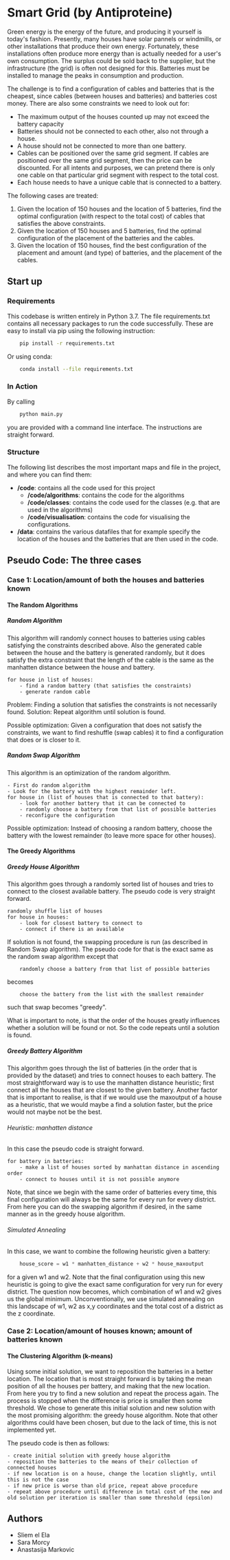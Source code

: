 # Smart Grid (by Antiproteine)

Green energy is the energy of the future, and producing it yourself is today's fashion. Presently, many houses have solar pannels or windmills, or other installations that produce their own energy. Fortunately, these installations often produce more energy than is actually needed for a user's own consumption. The surplus could be sold back to the supplier, but the infrastructure (the grid) is often not designed for this. Batteries must be installed to manage the peaks in consumption and production. 

The challenge is to find a configuration of cables and batteries that is the cheapest, since cables (between houses and batteries) and batteries cost money. There are also some constraints we need to look out for:

- The maximum output of the houses counted up may not exceed the battery capacity
- Batteries should not be connected to each other, also not through a house. 
- A house should not be connected to more than one battery.
- Cables can be positioned over the same grid segment. If cables are positioned over the same grid segment, then the price can be discounted. For all intents and purposes, we can pretend there is only one cable on that particular grid segment with respect to the total cost.
- Each house needs to have a unique cable that is connected to a battery.

The following cases are treated:
1. Given the location of 150 houses and the location of 5 batteries, find the optimal configuration (with respect to the total cost) of cables that satisfies the above constraints. 
2. Given the location of 150 houses and 5 batteries, find the optimal configuration of the placement of the batteries and the cables. 
3. Given the location of 150 houses, find the best configuration of the placement and amount (and type) of batteries, and the placement of the cables. 

## Start up 
### Requirements
This codebase is written entirely in Python 3.7. The file requirements.txt contains all necessary packages to run the code successfully. These are easy to install via pip using the following instruction:
```bash
    pip install -r requirements.txt
```
Or using conda:
```bash
    conda install --file requirements.txt
```

### In Action
By calling
```bash
    python main.py
```
you are provided with a command line interface. The instructions are straight forward.

### Structure
The following list describes the most important maps and file in the project, and where you can find them:

- **/code**: contains all the code used for this project
    - **/code/algorithms**: contains the code for the algorithms
    - **/code/classes**: contains the code used for the classes (e.g. that are used in the algorithms)
    - **/code/visualisation**: contains the code for visualising the configurations. 
- **/data**: contains the various datafiles that for example specify the location of the houses and the batteries that are then used in the code.

## Pseudo Code: The three cases
### Case 1: Location/amount of both the houses and batteries known

#### The Random Algorithms 

##### Random Algorithm
This algorithm will randomly connect houses to batteries using cables satisfying the constraints described above. 
Also the generated cable between the house and the battery is generated randomly, but it does satisfy the extra constraint that the length of the cable is the same as the manhatten distance between the house and battery.
```
for house in list of houses:
    - find a random battery (that satisfies the constraints)
    - generate random cable 
```
Problem: Finding a solution that satisfies the constraints is not necessarily found. 
Solution: Repeat algorithm until solution is found.

Possible optimization: Given a configuration that does not satisfy the constraints, we want to find reshuffle (swap cables) it to find a configuration that does or is closer to it. 

##### Random Swap Algorithm
This algorithm is an optimization of the random algorithm. 

```
- First do random algorithm
- Look for the battery with the highest remainder left.
for house in (list of houses that is connected to that battery):
    - look for another battery that it can be connected to 
    - randomly choose a battery from that list of possible batteries
    - reconfigure the configuration
```

Possible optimization: Instead of choosing a random battery, choose the battery with the lowest remainder (to leave more space for other houses).

#### The Greedy Algorithms 

##### Greedy House Algorithm
This algorithm goes through a randomly sorted list of houses and tries to connect to the closest available battery. 
The pseudo code is very straight forward.
```
randomly shuffle list of houses
for house in houses:
    - look for closest battery to connect to 
    - connect if there is an available
```
If solution is not found, the swapping procedure is run (as described in Random Swap algorithm). 
The pseudo code for that is the exact same as the random swap algorithm except that 
```
    randomly choose a battery from that list of possible batteries
```
becomes
```
    choose the battery from the list with the smallest remainder
```
such that swap becomes "greedy".

What is important to note, is that the order of the houses greatly influences whether a solution will be found or not. 
So the code repeats until a solution is found.


##### Greedy Battery Algorithm
This algorithm goes through the list of batteries (in the order that is provided by the dataset) and tries to connect houses to each battery. 
The most straightforward way is to use the manhatten distance heuristic; first connect all the houses that are closest to the given battery.
Another factor that is important to realise, is that if we would use the maxoutput of a house as a heuristic, that we would maybe a find a solution faster, but the price would not maybe not be the best.


###### Heuristic: manhatten distance
In this case the pseudo code is straight forward.
```
for battery in batteries:
    - make a list of houses sorted by manhattan distance in ascending order
    - connect to houses until it is not possible anymore
```
Note, that since we begin with the same order of batteries every time, this final configuration will always be the same for every run for every district.
From here you can do the swapping algorithm if desired, in the same manner as in the greedy house algorithm.

###### Simulated Annealing
In this case, we want to combine the following heuristic given a battery:
```python
    house_score = w1 * manhatten_distance + w2 * house_maxoutput
```
for a given w1 and w2. Note that the final configuration using this new heuristic is going to give the exact same configuration for very run for every district. The question now becomes, which combination of w1 and w2 gives us the global minimum. 
Unconventionally, we use simulated annealing on this landscape of w1, w2 as x,y coordinates and the total cost of a district as the z coordinate.

### Case 2: Location/amount of houses known; amount of batteries known

#### The Clustering Algorithm (k-means)
Using some initial solution, we want to reposition the batteries in a better location. 
The location that is most straight forward is by taking the mean position of all the houses per battery, and making that the new location.
From here you try to find a new solution and repeat the process again. The process is stopped when the difference is price is smaller then some threshold. We chose to generate this initial solution and new solution with the most promising algorithm: the greedy house algorithm.
Note that other algorithms could have been chosen, but due to the lack of time, this is not implemented yet.

The pseudo code is then as follows:
```
- create initial solution with greedy house algorithm
- reposition the batteries to the means of their collection of connected houses
- if new location is on a house, change the location slightly, until this is not the case
- if new price is worse than old price, repeat above procedure
- repeat above procedure until difference in total cost of the new and old solution per iteration is smaller than some threshold (epsilon)
```

## Authors
- Sliem el Ela
- Sara Morcy
- Anastasija Markovic
